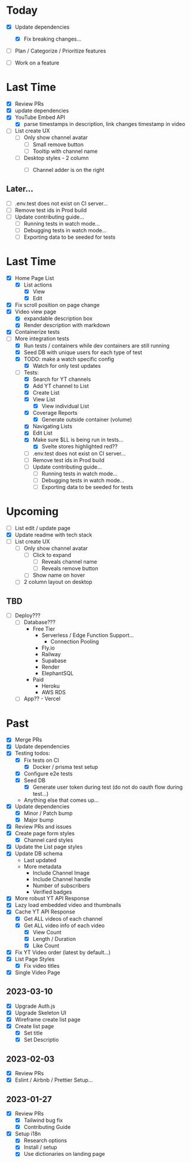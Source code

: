 
# Today

- [x] Update dependencies
  - [x] Fix breaking changes...
- [ ] Plan / Categorize / Prioritize features
- [ ] Work on a feature













# Last Time

- [x] Review PRs
- [x] update dependencies
- [x] YouTube Embed API
  - [x] parse timestamps in description, link changes timestamp in video
- [ ] List create UX
  - [ ] Only show channel avatar
    - [ ] Small remove button
    - [ ] Tooltip with channel name
  - [ ] Desktop styles - 2 column
    - [ ] Channel adder is on the right


## Later...

- [ ] .env.test does not exist on CI server...
- [ ] Remove test ids in Prod build
- [ ] Update contributing guide...
  - [ ] Running tests in watch mode...
  - [ ] Debugging tests in watch mode...
  - [ ] Exporting data to be seeded for tests

# Last Time

- [x] Home Page List
  - [x] List actions
    - [x] View
    - [x] Edit
- [x] Fix scroll position on page change
- [x] Video view page
  - [x] expandable description box
  - [x] Render description with markdown
- [x] Containerize tests
- [ ] More integration tests
  - [x] Run tests / containers while dev containers are still running
  - [x] Seed DB with unique users for each type of test
  - [x] TODO: make a watch specific config
    - [x] Watch for only test updates
  - [ ] Tests:
    - [x] Search for YT channels
    - [x] Add YT channel to List
    - [x] Create List
    - [x] View List
      - [x] View individual List
    - [x] Coverage Reports
      - [x] Generate outside container (volume)
    - [x] Navigating Lists
    - [x] Edit List
    - [x] Make sure $LL is being run in tests...
      - [x] Svelte stores highlighted red??
    - [ ] .env.test does not exist on CI server...
    - [ ] Remove test ids in Prod build
    - [ ] Update contributing guide...
      - [ ] Running tests in watch mode...
      - [ ] Debugging tests in watch mode...
      - [ ] Exporting data to be seeded for tests

# Upcoming

- [ ] List edit / update page
- [x] Update readme with tech stack
- [ ] List create UX
  - [ ] Only show channel avatar
    - [ ] Click to expand
      - [ ] Reveals channel name
      - [ ] Reveals remove button
    - [ ] Show name on hover
  - [ ] 2 column layout on desktop

## TBD

- [ ] Deploy???
  - [ ] Database???
    - Free Tier
      - Serverless / Edge Function Support...
        - Connection Pooling
      - Fly.io
      - Railway
      - Supabase
      - Render
      - ElephantSQL
    - Paid
      - Heroku
      - AWS RDS
  - [ ] App?? - Vercel

# Past

- [x] Merge PRs
- [x] Update dependencies
- [x] Testing todos:
  - [x] Fix tests on CI
    - [x] Docker / prisma test setup
  - [x] Configure e2e tests
  - [x] Seed DB
    - [x] Generate user token during test (do not do oauth flow during test...)
  - Anything else that comes up...
- [x] Update dependencies
  - [x] Minor / Patch bump
  - [x] Major bump
- [x] Review PRs and issues
- [x] Create page form styles
  - [x] Channel card styles
- [x] Update the List page styles
- [x] Update DB schema
  - Last updated
  - More metadata
    - Include Channel Image
    - Include Channel handle
    - Number of subscribers
    - Verified badges
- [x] More robust YT API Response
- [x] Lazy load embedded video and thumbnails
- [x] Cache YT API Response
  - [x] Get ALL videos of each channel
  - [x] Get ALL video info of each video
    - [x] View Count
    - [x] Length / Duration
    - [x] Like Count
- [x] Fix YT Video order (latest by default...)
- [x] List Page Styles
  - [x] Fix video titles
- [x] Single Video Page

## 2023-03-10

- [x] Upgrade Auth.js
- [x] Upgrade Skeleton UI
- [x] Wireframe create list page
- [x] Create list page
  - [x] Set title
  - [x] Set Descriptio

## 2023-02-03

- [x] Review PRs
- [x] Eslint / Airbnb / Prettier Setup...

## 2023-01-27

- [x] Review PRs
  - [x] Tailwind bug fix
  - [x] Contributing Guide
- [x] Setup i18n
  - [x] Research options
  - [x] Install / setup
  - [x] Use dictionaries on landing page

